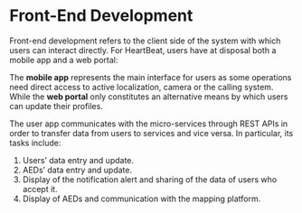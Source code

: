 # Front-End Development

Front-end development refers to the client side of the system with which users can interact directly. For HeartBeat, users have at disposal both a mobile app and a web portal:

The **mobile app** represents the main interface for users as some operations need direct access to active localization, camera or the calling system. 
While the **web portal** only constitutes an alternative means by which users can update their profiles.

The user app communicates with the micro-services through REST APIs in order to transfer data from users to services and vice versa. In particular, its tasks include:

1. Users’ data entry and update.
2. AEDs’ data entry and update.
3. Display of the notification alert and sharing of the data of users who accept it.
4. Display of AEDs and communication with the mapping platform.
